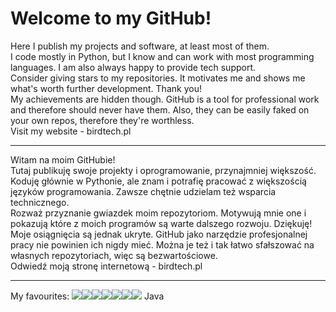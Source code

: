 # Welcome to my GitHub!

Here I publish my projects and software, at least most of them.\
I code mostly in Python, but I know and can work with most programming languages. I am also always happy to provide tech support.\
Consider giving stars to my repositories. It motivates me and shows me what's worth further development. Thank you!\
My achievements are hidden though. GitHub is a tool for professional work and therefore should never have them. Also, they can be easily faked on your own repos, therefore they're worthless.\
Visit my website - birdtech.pl

--------------------------------------------------

Witam na moim GitHubie!\
Tutaj publikuję swoje projekty i oprogramowanie, przynajmniej większość.\
Koduję głównie w Pythonie, ale znam i potrafię pracować z większością języków programowania. Zawsze chętnie udzielam też wsparcia technicznego.\
Rozważ przyznanie gwiazdek moim repozytoriom. Motywują mnie one i pokazują które z moich programów są warte dalszego rozwoju. Dziękuję!\
Moje osiągnięcia są jednak ukryte. GitHub jako narzędzie profesjonalnej pracy nie powinien ich nigdy mieć. Można je też i tak łatwo sfałszować na własnych repozytoriach, więc są bezwartościowe. \
Odwiedź moją stronę internetową - birdtech.pl

-----------------------------------------------------------------
My favourites: <img src="https://img.shields.io/badge/Python-FFD43B?style=for-the-badge&logo=python&logoColor=blue"  /><img src="https://img.shields.io/badge/Lua-2C2D72?style=for-the-badge&logo=lua&logoColor=white" /><img src="https://img.shields.io/badge/C%23-239120?style=for-the-badge&logo=c-sharp&logoColor=white" /><img src="https://img.shields.io/badge/.NET-512BD4?style=for-the-badge&logo=dotnet&logoColor=white" /><img src="https://img.shields.io/badge/C%2B%2B-00599C?style=for-the-badge&logo=c%2B%2B&logoColor=white" /><img src="https://img.shields.io/badge/Visual_Studio-5C2D91?style=for-the-badge&logo=visual%20studio&logoColor=white" /><img src="https://img.shields.io/badge/PyCharm-000000.svg?&style=for-the-badge&logo=PyCharm&logoColor=white" /> Java
